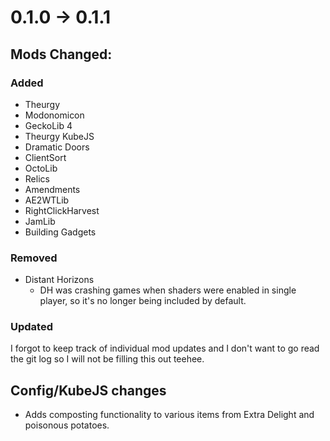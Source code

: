 # 0.1.0 -> 0.1.1

## Mods Changed:

### Added

- Theurgy
- Modonomicon
- GeckoLib 4
- Theurgy KubeJS
- Dramatic Doors
- ClientSort
- OctoLib
- Relics
- Amendments
- AE2WTLib
- RightClickHarvest
- JamLib
- Building Gadgets

### Removed

- Distant Horizons
  - DH was crashing games when shaders were enabled in single player, so it's no longer being included by default.

### Updated

I forgot to keep track of individual mod updates and I don't want to go read the git log so I will not be filling this out teehee.

## Config/KubeJS changes

- Adds composting functionality to various items from Extra Delight and poisonous potatoes.
